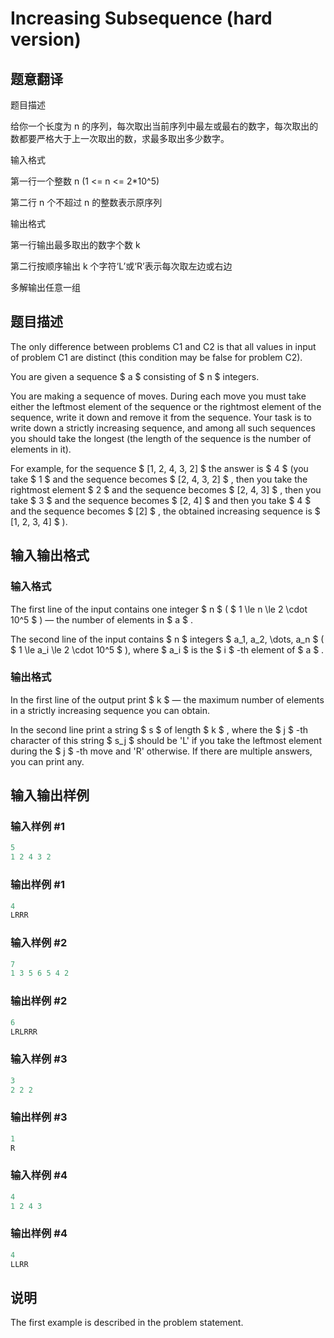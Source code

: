 # Increasing Subsequence (hard version)

## 题意翻译

题目描述

给你一个长度为 n 的序列，每次取出当前序列中最左或最右的数字，每次取出的数都要严格大于上一次取出的数，求最多取出多少数字。

输入格式

第一行一个整数 n (1 <= n <= 2*10^5)

第二行 n 个不超过 n 的整数表示原序列

输出格式

第一行输出最多取出的数字个数 k

第二行按顺序输出 k 个字符‘L’或‘R’表示每次取左边或右边

多解输出任意一组

## 题目描述

The only difference between problems C1 and C2 is that all values in input of problem C1 are distinct (this condition may be false for problem C2).

You are given a sequence $ a $ consisting of $ n $ integers.

You are making a sequence of moves. During each move you must take either the leftmost element of the sequence or the rightmost element of the sequence, write it down and remove it from the sequence. Your task is to write down a strictly increasing sequence, and among all such sequences you should take the longest (the length of the sequence is the number of elements in it).

For example, for the sequence $ [1, 2, 4, 3, 2] $ the answer is $ 4 $ (you take $ 1 $ and the sequence becomes $ [2, 4, 3, 2] $ , then you take the rightmost element $ 2 $ and the sequence becomes $ [2, 4, 3] $ , then you take $ 3 $ and the sequence becomes $ [2, 4] $ and then you take $ 4 $ and the sequence becomes $ [2] $ , the obtained increasing sequence is $ [1, 2, 3, 4] $ ).

## 输入输出格式

### 输入格式

The first line of the input contains one integer $ n $ ( $ 1 \le n \le 2 \cdot 10^5 $ ) — the number of elements in $ a $ .

The second line of the input contains $ n $ integers $ a_1, a_2, \dots, a_n $ ( $ 1 \le a_i \le 2 \cdot 10^5 $ ), where $ a_i $ is the $ i $ -th element of $ a $ .

### 输出格式

In the first line of the output print $ k $ — the maximum number of elements in a strictly increasing sequence you can obtain.

In the second line print a string $ s $ of length $ k $ , where the $ j $ -th character of this string $ s_j $ should be 'L' if you take the leftmost element during the $ j $ -th move and 'R' otherwise. If there are multiple answers, you can print any.

## 输入输出样例

### 输入样例 #1

```cpp
5
1 2 4 3 2

```
### 输出样例 #1

```cpp
4
LRRR

```
### 输入样例 #2

```cpp
7
1 3 5 6 5 4 2

```
### 输出样例 #2

```cpp
6
LRLRRR

```
### 输入样例 #3

```cpp
3
2 2 2

```
### 输出样例 #3

```cpp
1
R

```
### 输入样例 #4

```cpp
4
1 2 4 3

```
### 输出样例 #4

```cpp
4
LLRR

```
## 说明

The first example is described in the problem statement.


